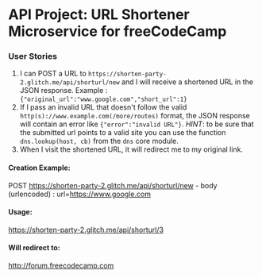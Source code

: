 # API Project: URL Shortener Microservice for freeCodeCamp


### User Stories

1. I can POST a URL to `https://shorten-party-2.glitch.me/api/shorturl/new` and I will receive a shortened URL in the JSON response. Example : `{"original_url":"www.google.com","short_url":1}`
2. If I pass an invalid URL that doesn't follow the valid `http(s)://www.example.com(/more/routes)` format, the JSON response will contain an error like `{"error":"invalid URL"}`. *HINT*: to be sure that the submitted url points to a valid site you can use the function `dns.lookup(host, cb)` from the `dns` core module.
3. When I visit the shortened URL, it will redirect me to my original link.


#### Creation Example:

POST https://shorten-party-2.glitch.me/api/shorturl/new - body (urlencoded) :  url=https://www.google.com

#### Usage:

https://shorten-party-2.glitch.me/api/shorturl/3

#### Will redirect to:

http://forum.freecodecamp.com